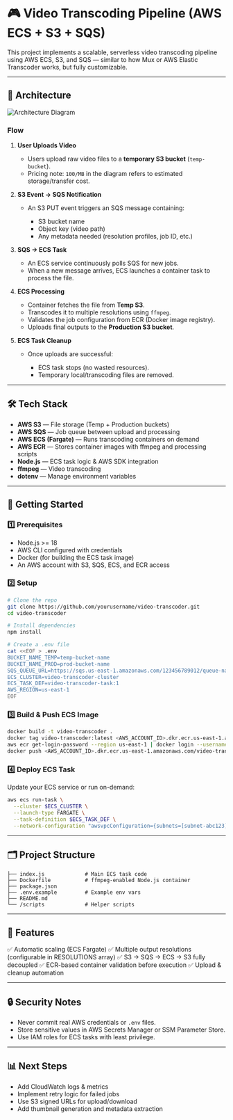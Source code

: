 # 🎮 Video Transcoding Pipeline (AWS ECS + S3 + SQS)

This project implements a scalable, serverless video transcoding pipeline using AWS ECS, S3, and SQS — similar to how Mux or AWS Elastic Transcoder works, but fully customizable.

---

## 📌 Architecture

![Architecture Diagram](./a2f11cb2-a2b9-41c4-94a6-decf9bcec762.png)

### Flow

1. **User Uploads Video**

   * Users upload raw video files to a **temporary S3 bucket** (`temp-bucket`).
   * Pricing note: `100/MB` in the diagram refers to estimated storage/transfer cost.

2. **S3 Event → SQS Notification**

   * An S3 PUT event triggers an SQS message containing:

     * S3 bucket name
     * Object key (video path)
     * Any metadata needed (resolution profiles, job ID, etc.)

3. **SQS → ECS Task**

   * An ECS service continuously polls SQS for new jobs.
   * When a new message arrives, ECS launches a container task to process the file.

4. **ECS Processing**

   * Container fetches the file from **Temp S3**.
   * Transcodes it to multiple resolutions using `ffmpeg`.
   * Validates the job configuration from ECR (Docker image registry).
   * Uploads final outputs to the **Production S3 bucket**.

5. **ECS Task Cleanup**

   * Once uploads are successful:

     * ECS task stops (no wasted resources).
     * Temporary local/transcoding files are removed.

---

## 🛠️ Tech Stack

* **AWS S3** — File storage (Temp + Production buckets)
* **AWS SQS** — Job queue between upload and processing
* **AWS ECS (Fargate)** — Runs transcoding containers on demand
* **AWS ECR** — Stores container images with ffmpeg and processing scripts
* **Node.js** — ECS task logic & AWS SDK integration
* **ffmpeg** — Video transcoding
* **dotenv** — Manage environment variables

---

## 🚀 Getting Started

### 1️⃣ Prerequisites

* Node.js >= 18
* AWS CLI configured with credentials
* Docker (for building the ECS task image)
* An AWS account with S3, SQS, ECS, and ECR access

### 2️⃣ Setup

```bash
# Clone the repo
git clone https://github.com/yourusername/video-transcoder.git
cd video-transcoder

# Install dependencies
npm install

# Create a .env file
cat <<EOF > .env
BUCKET_NAME_TEMP=temp-bucket-name
BUCKET_NAME_PROD=prod-bucket-name
SQS_QUEUE_URL=https://sqs.us-east-1.amazonaws.com/123456789012/queue-name
ECS_CLUSTER=video-transcoder-cluster
ECS_TASK_DEF=video-transcoder-task:1
AWS_REGION=us-east-1
EOF
```

### 3️⃣ Build & Push ECS Image

```bash
docker build -t video-transcoder .
docker tag video-transcoder:latest <AWS_ACCOUNT_ID>.dkr.ecr.us-east-1.amazonaws.com/video-transcoder:latest
aws ecr get-login-password --region us-east-1 | docker login --username AWS --password-stdin <AWS_ACCOUNT_ID>.dkr.ecr.us-east-1.amazonaws.com
docker push <AWS_ACCOUNT_ID>.dkr.ecr.us-east-1.amazonaws.com/video-transcoder:latest
```

### 4️⃣ Deploy ECS Task

Update your ECS service or run on-demand:

```bash
aws ecs run-task \
  --cluster $ECS_CLUSTER \
  --launch-type FARGATE \
  --task-definition $ECS_TASK_DEF \
  --network-configuration "awsvpcConfiguration={subnets=[subnet-abc123],assignPublicIp=ENABLED}"
```

---

## 🗂️ Project Structure

```
├── index.js             # Main ECS task code
├── Dockerfile           # ffmpeg-enabled Node.js container
├── package.json
├── .env.example         # Example env vars
├── README.md
└── /scripts             # Helper scripts
```

---

## 📜 Features

✅ Automatic scaling (ECS Fargate)
✅ Multiple output resolutions (configurable in RESOLUTIONS array)
✅ S3 → SQS → ECS → S3 fully decoupled
✅ ECR-based container validation before execution
✅ Upload & cleanup automation

---

## 🔒 Security Notes

* Never commit real AWS credentials or `.env` files.
* Store sensitive values in AWS Secrets Manager or SSM Parameter Store.
* Use IAM roles for ECS tasks with least privilege.

---

## 📊 Next Steps

* Add CloudWatch logs & metrics
* Implement retry logic for failed jobs
* Use S3 signed URLs for upload/download
* Add thumbnail generation and metadata extraction
